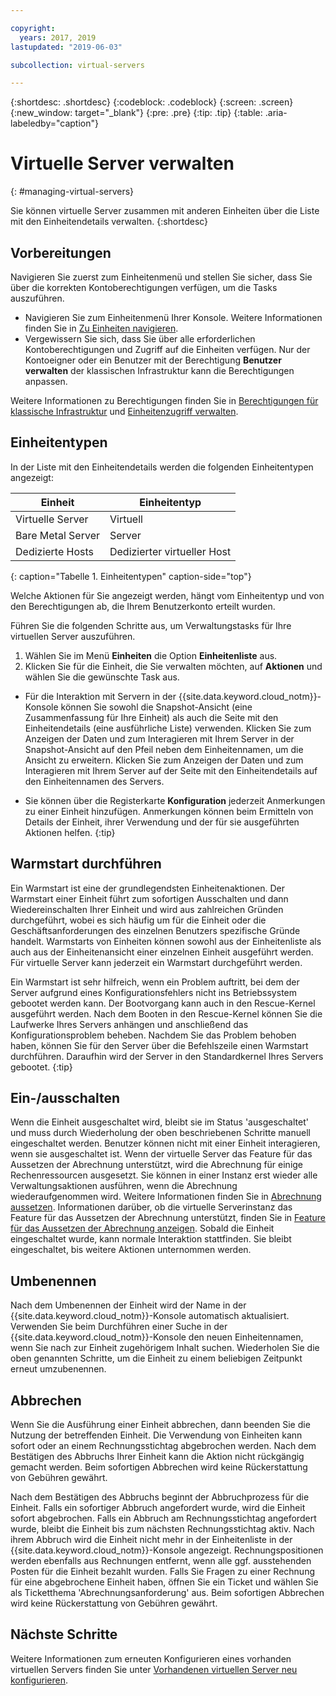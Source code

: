 ```yaml
---

copyright:
  years: 2017, 2019
lastupdated: "2019-06-03"

subcollection: virtual-servers

---
```


{:shortdesc: .shortdesc}
{:codeblock: .codeblock}
{:screen: .screen}
{:new_window: target="_blank"}
{:pre: .pre}
{:tip: .tip}
{:table: .aria-labeledby="caption"}


# Virtuelle Server verwalten
{: #managing-virtual-servers}

Sie können virtuelle Server zusammen mit anderen Einheiten über die Liste mit den Einheitendetails verwalten.
{:shortdesc}


## Vorbereitungen
Navigieren Sie zuerst zum Einheitenmenü und stellen Sie sicher, dass Sie über die korrekten Kontoberechtigungen verfügen, um die Tasks auszuführen.

* Navigieren Sie zum Einheitenmenü Ihrer Konsole. Weitere Informationen finden Sie in [Zu Einheiten navigieren](/docs/vsi?topic=virtual-servers-navigating-devices).
* Vergewissern Sie sich, dass Sie über alle erforderlichen Kontoberechtigungen und Zugriff auf die Einheiten verfügen. Nur der Kontoeigner oder ein Benutzer mit der Berechtigung **Benutzer verwalten** der klassischen Infrastruktur kann die Berechtigungen anpassen.

Weitere Informationen zu Berechtigungen finden Sie in [Berechtigungen für klassische Infrastruktur](/docs/iam?topic=iam-infrapermission#infrapermission) und [Einheitenzugriff verwalten](/docs/vsi?topic=virtual-servers-managing-device-access).

## Einheitentypen
In der Liste mit den Einheitendetails werden die folgenden Einheitentypen angezeigt:

| Einheit  | Einheitentyp  |
| ------  | ------------ | 
| Virtuelle Server | Virtuell |
| Bare Metal Server | Server |
| Dedizierte Hosts | Dedizierter virtueller Host | 
{: caption="Tabelle 1. Einheitentypen" caption-side="top"}

Welche Aktionen für Sie angezeigt werden, hängt vom Einheitentyp und von den Berechtigungen ab, die Ihrem Benutzerkonto erteilt wurden.

Führen Sie die folgenden Schritte aus, um Verwaltungstasks für Ihre virtuellen Server auszuführen.

1. Wählen Sie im Menü **Einheiten** die Option **Einheitenliste** aus.
2. Klicken Sie für die Einheit, die Sie verwalten möchten, auf **Aktionen** und wählen Sie die gewünschte Task aus.

* Für die Interaktion mit Servern in der {{site.data.keyword.cloud_notm}}-Konsole können Sie sowohl die Snapshot-Ansicht (eine Zusammenfassung für Ihre Einheit) als auch die Seite mit den Einheitendetails (eine ausführliche Liste) verwenden. Klicken Sie zum Anzeigen der Daten und zum Interagieren mit Ihrem Server in der Snapshot-Ansicht auf den Pfeil neben dem Einheitennamen, um die Ansicht zu erweitern. Klicken Sie zum Anzeigen der Daten und zum Interagieren mit Ihrem Server auf der Seite mit den Einheitendetails auf den Einheitennamen des Servers.

* Sie können über die Registerkarte **Konfiguration** jederzeit Anmerkungen zu einer Einheit hinzufügen. Anmerkungen können beim Ermitteln von Details der Einheit, ihrer Verwendung und der für sie ausgeführten Aktionen helfen.
 {:tip}

## Warmstart durchführen
Ein Warmstart ist eine der grundlegendsten Einheitenaktionen. Der Warmstart einer Einheit führt zum sofortigen Ausschalten und dann Wiedereinschalten Ihrer Einheit und wird aus zahlreichen Gründen durchgeführt, wobei es sich häufig um für die Einheit oder die Geschäftsanforderungen des einzelnen Benutzers spezifische Gründe handelt. Warmstarts von Einheiten können sowohl aus der Einheitenliste als auch aus der Einheitenansicht einer einzelnen Einheit ausgeführt werden. Für virtuelle Server kann jederzeit ein Warmstart durchgeführt werden.

Ein Warmstart ist sehr hilfreich, wenn ein Problem auftritt, bei dem der Server aufgrund eines Konfigurationsfehlers nicht ins Betriebssystem gebootet werden kann. Der Bootvorgang kann auch in den Rescue-Kernel ausgeführt werden. Nach dem Booten in den Rescue-Kernel können Sie die Laufwerke Ihres Servers anhängen und anschließend das Konfigurationsproblem beheben. Nachdem Sie das Problem behoben haben, können Sie für den Server über die Befehlszeile einen Warmstart durchführen. Daraufhin wird der Server in den Standardkernel Ihres Servers gebootet.
{:tip}

## Ein-/ausschalten
Wenn die Einheit ausgeschaltet wird, bleibt sie im Status 'ausgeschaltet' und muss durch Wiederholung der oben beschriebenen Schritte manuell eingeschaltet werden. Benutzer können nicht mit einer Einheit interagieren, wenn sie ausgeschaltet ist. Wenn der virtuelle Server das Feature für das Aussetzen der Abrechnung unterstützt, wird die Abrechnung für einige Rechenressourcen ausgesetzt. Sie können in einer Instanz erst wieder alle Verwaltungsaktionen ausführen, wenn die Abrechnung wiederaufgenommen wird. Weitere Informationen finden Sie in [Abrechnung aussetzen](/docs/vsi?topic=virtual-servers-about-suspend-billing#about-suspend-billing). Informationen darüber, ob die virtuelle Serverinstanz das Feature für das Aussetzen der Abrechnung unterstützt, finden Sie in [Feature für das Aussetzen der Abrechnung anzeigen](/docs/vsi?topic=virtual-servers-viewing-suspend-billing-feature#viewing-suspend-billing-feature). Sobald die Einheit eingeschaltet wurde, kann normale Interaktion stattfinden. Sie bleibt eingeschaltet, bis weitere Aktionen unternommen werden.

## Umbenennen
Nach dem Umbenennen der Einheit wird der Name in der {{site.data.keyword.cloud_notm}}-Konsole automatisch aktualisiert. Verwenden Sie beim Durchführen einer Suche in der {{site.data.keyword.cloud_notm}}-Konsole den neuen Einheitennamen, wenn Sie nach zur Einheit zugehörigem Inhalt suchen. Wiederholen Sie die oben genannten Schritte, um die Einheit zu einem beliebigen Zeitpunkt erneut umzubenennen.

## Abbrechen
Wenn Sie die Ausführung einer Einheit abbrechen, dann beenden Sie die Nutzung der betreffenden Einheit. Die Verwendung von Einheiten kann sofort oder an einem Rechnungsstichtag abgebrochen werden. Nach dem Bestätigen des Abbruchs Ihrer Einheit kann die Aktion nicht rückgängig gemacht werden. Beim sofortigen Abbrechen wird keine Rückerstattung von Gebühren gewährt.

Nach dem Bestätigen des Abbruchs beginnt der Abbruchprozess für die Einheit. Falls ein sofortiger Abbruch angefordert wurde, wird die Einheit sofort abgebrochen. Falls ein Abbruch am Rechnungsstichtag angefordert wurde, bleibt die Einheit bis zum nächsten Rechnungsstichtag aktiv. Nach ihrem Abbruch wird die Einheit nicht mehr in der Einheitenliste in der {{site.data.keyword.cloud_notm}}-Konsole angezeigt. Rechnungspositionen werden ebenfalls aus Rechnungen entfernt, wenn alle ggf. ausstehenden Posten für die Einheit bezahlt wurden. Falls Sie Fragen zu einer Rechnung für eine abgebrochene Einheit haben, öffnen Sie ein Ticket und wählen Sie als Ticketthema 'Abrechnungsanforderung' aus. Beim sofortigen Abbrechen wird keine Rückerstattung von Gebühren gewährt.

## Nächste Schritte
Weitere Informationen zum erneuten Konfigurieren eines vorhanden virtuellen Servers finden Sie unter [Vorhandenen virtuellen Server neu konfigurieren](/docs/vsi?topic=virtual-servers-reconfiguring-virtual-servers#reconfiguring-virtual-servers).
